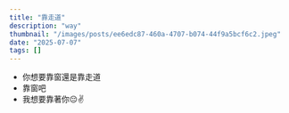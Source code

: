 ```yaml
---
title: "靠走道"
description: "way"
thumbnail: "/images/posts/ee6edc87-460a-4707-b074-44f9a5bcf6c2.jpeg"
date: "2025-07-07"
tags: []
---
```

- 你想要靠窗還是靠走道
- 靠窗吧
- 我想要靠著你😔✌️
